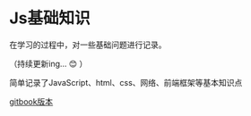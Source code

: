 # Js基础知识

在学习的过程中，对一些基础问题进行记录。

（持续更新ing... :blush: ）

简单记录了JavaScript、html、css、网络、前端框架等基本知识点

[gitbook版本](https://coldq.github.io/JS_basic_book/)





